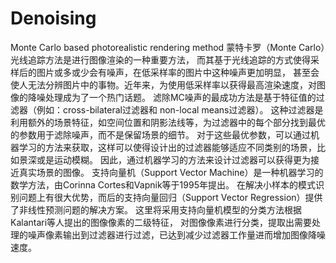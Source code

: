 # Denoising
Monte Carlo based photorealistic rendering method
    蒙特卡罗（Monte Carlo）光线追踪方法是进行图像渲染的一种重要方法，
 而其基于光线追踪的方式使得采样后的图片或多或少会有噪声，在低采样率的图片中这种噪声更加明显，
 甚至会使人无法分辨图片中的事物。近年来，为使用低采样率以获得最高渲染速度，对图像的降噪处理成为了一个热门话题。
 滤除MC噪声的最成功方法是基于特征值的过滤器（例如：cross-bilateral过滤器和 non-local means过滤器）。
 这种过滤器是利用额外的场景特征，如空间位置和阴影法线等，为过滤器中的每个部分找到最优的参数用于滤除噪声，而不是保留场景的细节。
 对于这些最优参数，可以通过机器学习的方法来获取，这样可以使得设计出的过滤器能够适应不同类别的场景，比如景深或是运动模糊。
 因此，通过机器学习的方法来设计过滤器可以获得更为接近真实场景的图像。
   支持向量机（Support Vector Machine）是一种机器学习的数学方法，由Corinna Cortes和Vapnik等于1995年提出。
 在解决小样本的模式识别问题上有很大优势，而后的支持向量回归（Support Vector Regression）提供了非线性预测问题的解决方案。
 这里将采用支持向量机模型的分类方法根据Kalantari等人提出的图像像素的二级特征，
 对图像像素进行分类，提取出需要处理的噪声像素输出到过滤器进行过滤，已达到减少过滤器工作量进而增加图像降噪速度。
